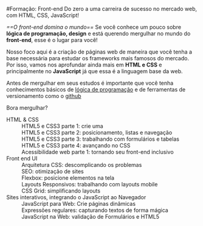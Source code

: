 #Formação: Front-end
Do zero a uma carreira de sucesso no mercado web, com HTML, CSS, JavaScript!

*==O front-end domina o mundo==*
Se você conhece um pouco sobre **lógica de programação, design** e está querendo mergulhar no mundo do **front-end**, esse é o lugar para você!

Nosso foco aqui é a criação de páginas web de maneira que você tenha a base necessária para estudar os frameworks mais famosos do mercado. Por isso, vamos nos aprofundar ainda mais em **HTML e CSS** e principalmente no **JavaScript** já que essa é a linguagem base da web.

Antes de mergulhar em seus estudos é importante que você tenha conhecimentos básicos de [lógica de programação](https://cursos.alura.com.br/formacao-programacao) e de ferramentas de versionamento como o [github](https://cursos.alura.com.br/course/git-github-controle-de-versao)

Bora mergulhar?

<dl>
  <dt>HTML & CSS</dt>
  <dd>HTML5 e CSS3 parte 1: crie uma 
<dd> HTML5 e CSS3 parte 2: posicionamento, listas e navegação
</dd>
<dd> HTML5 e CSS3 parte 3: trabalhando com formulários e tabelas
</dd>
<dd> HTML5 e CSS3 parte 4: avançando no CSS
</dd>
<dd> Acessibilidade web parte 1: tornando seu front-end inclusivo</dd>
<dt>Front end UI</dt>
<dd> Arquitetura CSS: descomplicando os problemas
</dd>
<dd> SEO: otimização de sites
</dd>
<dd> Flexbox: posicione elementos na tela
</dd>
<dd> Layouts Responsivos: trabalhando com layouts mobile
</dd>
<dd> CSS Grid: simplificando layouts
</dd>
<dt>
Sites interativos, integrando o JavaScript ao Navegador</dt>
<dd> JavaScript para Web: Crie páginas dinâmicas
</dd>
<dd> Expressões regulares: capturando textos de forma mágica
</dd>
<dd> JavaScript na Web: validação de Formulários e HTML5
</dd>
</dl>
